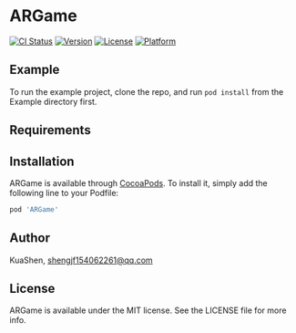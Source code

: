 # ARGame

[![CI Status](https://img.shields.io/travis/KuaShen/ARGame.svg?style=flat)](https://travis-ci.org/KuaShen/ARGame)
[![Version](https://img.shields.io/cocoapods/v/ARGame.svg?style=flat)](https://cocoapods.org/pods/ARGame)
[![License](https://img.shields.io/cocoapods/l/ARGame.svg?style=flat)](https://cocoapods.org/pods/ARGame)
[![Platform](https://img.shields.io/cocoapods/p/ARGame.svg?style=flat)](https://cocoapods.org/pods/ARGame)

## Example

To run the example project, clone the repo, and run `pod install` from the Example directory first.

## Requirements

## Installation

ARGame is available through [CocoaPods](https://cocoapods.org). To install
it, simply add the following line to your Podfile:

```ruby
pod 'ARGame'
```

## Author

KuaShen, shengjf154062261@qq.com

## License

ARGame is available under the MIT license. See the LICENSE file for more info.

